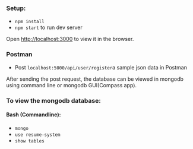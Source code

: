 ### Setup:
- `npm install`
- `npm start` to run dev server

Open [http://localhost:3000](http://localhost:3000) to view it in the browser.

### Postman
- Post `localhost:5000/api/user/register`a sample json data in Postman

After sending the post request, the database can be viewed in mongodb using command line or mongodb GUI(Compass app).

### To view the mongodb database:

#### Bash (Commandline):
- `mongo`
- `use resume-system`
- `show tables`

